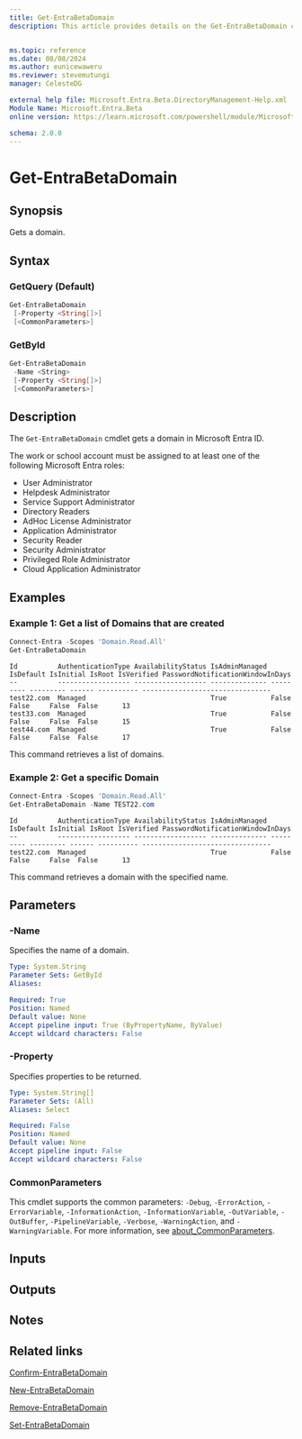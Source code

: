 ```yaml
---
title: Get-EntraBetaDomain
description: This article provides details on the Get-EntraBetaDomain command.


ms.topic: reference
ms.date: 08/08/2024
ms.author: eunicewaweru
ms.reviewer: stevemutungi
manager: CelesteDG

external help file: Microsoft.Entra.Beta.DirectoryManagement-Help.xml
Module Name: Microsoft.Entra.Beta
online version: https://learn.microsoft.com/powershell/module/Microsoft.Entra.Beta/Get-EntraBetaDomain

schema: 2.0.0
---
```


# Get-EntraBetaDomain

## Synopsis

Gets a domain.

## Syntax

### GetQuery (Default)

```powershell
Get-EntraBetaDomain
 [-Property <String[]>]
 [<CommonParameters>]
```

### GetById

```powershell
Get-EntraBetaDomain
 -Name <String>
 [-Property <String[]>]
 [<CommonParameters>]
```

## Description

The `Get-EntraBetaDomain` cmdlet gets a domain in Microsoft Entra ID.

The work or school account must be assigned to at least one of the following Microsoft Entra roles:

- User Administrator
- Helpdesk Administrator
- Service Support Administrator
- Directory Readers
- AdHoc License Administrator
- Application Administrator
- Security Reader
- Security Administrator
- Privileged Role Administrator
- Cloud Application Administrator

## Examples

### Example 1: Get a list of Domains that are created

```powershell
Connect-Entra -Scopes 'Domain.Read.All'
Get-EntraBetaDomain
```

```Output
Id          AuthenticationType AvailabilityStatus IsAdminManaged IsDefault IsInitial IsRoot IsVerified PasswordNotificationWindowInDays
--          ------------------ ------------------ -------------- --------- --------- ------ ---------- --------------------------------
test22.com  Managed                               True           False     False     False  False      13
test33.com  Managed                               True           False     False     False  False      15
test44.com  Managed                               True           False     False     False  False      17
```

This command retrieves a list of domains.

### Example 2: Get a specific Domain

```powershell
Connect-Entra -Scopes 'Domain.Read.All'
Get-EntraBetaDomain -Name TEST22.com
```

```Output
Id          AuthenticationType AvailabilityStatus IsAdminManaged IsDefault IsInitial IsRoot IsVerified PasswordNotificationWindowInDays
--          ------------------ ------------------ -------------- --------- --------- ------ ---------- --------------------------------
test22.com  Managed                               True           False     False     False  False      13
```

This command retrieves a domain with the specified name.

## Parameters

### -Name

Specifies the name of a domain.

```yaml
Type: System.String
Parameter Sets: GetById
Aliases:

Required: True
Position: Named
Default value: None
Accept pipeline input: True (ByPropertyName, ByValue)
Accept wildcard characters: False
```

### -Property

Specifies properties to be returned.

```yaml
Type: System.String[]
Parameter Sets: (All)
Aliases: Select

Required: False
Position: Named
Default value: None
Accept pipeline input: False
Accept wildcard characters: False
```

### CommonParameters

This cmdlet supports the common parameters: `-Debug`, `-ErrorAction`, `-ErrorVariable`, `-InformationAction`, `-InformationVariable`, `-OutVariable`, `-OutBuffer`, `-PipelineVariable`, `-Verbose`, `-WarningAction`, and `-WarningVariable`. For more information, see [about_CommonParameters](https://go.microsoft.com/fwlink/?LinkID=113216).

## Inputs

## Outputs

## Notes

## Related links

[Confirm-EntraBetaDomain](Confirm-EntraBetaDomain.md)

[New-EntraBetaDomain](New-EntraBetaDomain.md)

[Remove-EntraBetaDomain](Remove-EntraBetaDomain.md)

[Set-EntraBetaDomain](Set-EntraBetaDomain.md)
